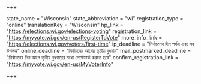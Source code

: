 +++

state_name = "Wisconsin"
state_abbreviation = "wi"
registration_type = "online"
translationKey = "Wisconsin"
hp_link = "https://elections.wi.gov/elections-voting"
registration_link = "https://myvote.wi.gov/en-us/RegisterToVote"
more_info_link = "https://elections.wi.gov/voters/first-time"
ip_deadline = "নির্বাচনের দিন পর্যন্ত এবং সহ উপলব্ধ"
online_deadline = "নির্বাচনের আগের তৃতীয় বুধবার"
mail_postmarked_deadline = "নির্বাচনের দিন আগে তৃতীয় বুধবারের মধ্যে পোস্টমার্ক করতে হবে"
confirm_registration_link = "https://myvote.wi.gov/en-us/MyVoterInfo"

+++